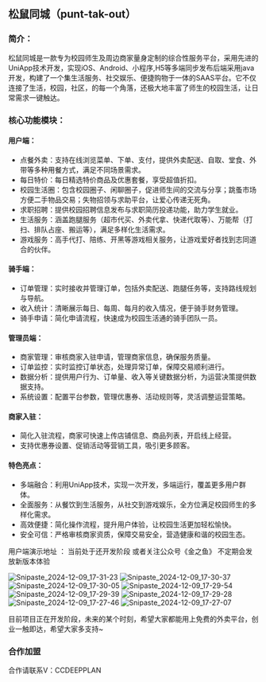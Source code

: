 ## 松鼠同城（punt-tak-out）

### 简介：
松鼠同城是一款专为校园师生及周边商家量身定制的综合性服务平台，采用先进的UniApp技术开发，实现iOS、Android、小程序,H5等多端同步发布后端采用java开发，构建了一个集生活服务、社交娱乐、便捷购物于一体的SAAS平台。它不仅连接了生活，校园，社区，的每一个角落，还极大地丰富了师生的校园生活，让日常需求一键触达。

### 核心功能模块：

#### 用户端：
- 点餐外卖：支持在线浏览菜单、下单、支付，提供外卖配送、自取、堂食、外带等多种用餐方式，满足不同场景需求。
- 每日特价：每日精选特价商品及优惠套餐，享受超值折扣。
- 校园生活圈：包含校园圈子、闲聊圈子，促进师生间的交流与分享；跳蚤市场方便二手物品交易；失物招领与求助平台，让爱心传递无死角。
- 求职招聘：提供校园招聘信息发布与求职简历投递功能，助力学生就业。
- 生活服务：涵盖跑腿服务（超市代买、外卖代拿、快递代取等）、万能帮（打扫、排队占座、搬运等），满足多样化生活需求。
- 游戏服务：高手代打、陪练、开黑等游戏相关服务，让游戏爱好者找到志同道合的伙伴。
#### 骑手端：
- 订单管理：实时接收并管理订单，包括外卖配送、跑腿任务等，支持路线规划与导航。
- 收入统计：清晰展示每日、每周、每月的收入情况，便于骑手财务管理。
- 骑手申请：简化申请流程，快速成为校园生活通的骑手团队一员。
#### 管理员端：
- 商家管理：审核商家入驻申请，管理商家信息，确保服务质量。
- 订单监控：实时监控订单状态，处理异常订单，保障交易顺利进行。
- 数据分析：提供用户行为、订单量、收入等关键数据分析，为运营决策提供数据支持。
- 系统设置：配置平台参数，管理优惠券、活动规则等，灵活调整运营策略。
#### 商家入驻：
- 简化入驻流程，商家可快速上传店铺信息、商品列表，开启线上经营。
- 支持优惠券设置、促销活动等营销工具，吸引更多顾客。
#### 特色亮点：
- 多端融合：利用UniApp技术，实现一次开发，多端运行，覆盖更多用户群体。
- 全面服务：从餐饮到生活服务，从社交到游戏娱乐，全方位满足校园师生的多样化需求。
- 高效便捷：简化操作流程，提升用户体验，让校园生活更加轻松愉快。
- 安全可信：严格审核商家资质，保障交易安全，营造健康和谐的校园生态。

用户端演示地址 ： 当前处于还开发阶段 或者关注公众号《金之鱼》 不定期会发放新版本体验


![Snipaste_2024-12-09_17-31-23](https://github.com/user-attachments/assets/cdfbe274-3f57-4129-ac79-f0405a06458e)
![Snipaste_2024-12-09_17-30-37](https://github.com/user-attachments/assets/0201a075-1cd7-4692-891a-cb17913a80db)
![Snipaste_2024-12-09_17-30-05](https://github.com/user-attachments/assets/05542114-5d14-435d-ae52-6343762783cc)
![Snipaste_2024-12-09_17-29-54](https://github.com/user-attachments/assets/191854f1-8519-4212-9178-4944a486003a)
![Snipaste_2024-12-09_17-29-39](https://github.com/user-attachments/assets/f19bff83-9e13-4083-b306-fb083b95d915)
![Snipaste_2024-12-09_17-29-28](https://github.com/user-attachments/assets/f74db662-608e-46e4-b338-4843bd97ffec)
![Snipaste_2024-12-09_17-27-46](https://github.com/user-attachments/assets/d141605b-f79b-4edf-8b67-ef62dc39f172)
![Snipaste_2024-12-09_17-27-07](https://github.com/user-attachments/assets/9d9b637c-2b04-472e-aa95-b445999c3783)


目前项目正在开发阶段，未来的某个时刻，希望大家都能用上免费的外卖平台，创业一触即达，希望大家多支持~

### 合作加盟
合作请联系V：CCDEEPPLAN
